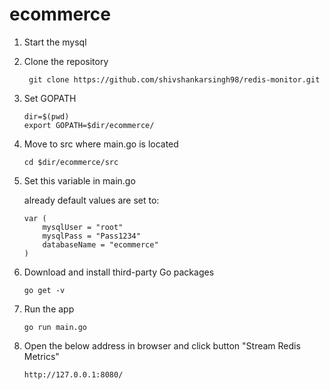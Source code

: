 # ecommerce

1) Start the mysql 

2) Clone the repository
   ```
    git clone https://github.com/shivshankarsingh98/redis-monitor.git
   ```

3) Set GOPATH
   ```
   dir=$(pwd)
   export GOPATH=$dir/ecommerce/
   ```
   
4) Move to src where main.go is located
   ```
   cd $dir/ecommerce/src
   ```

5) Set this variable in main.go

   already default values are set to:
   ```
   var (
	   mysqlUser = "root"
	   mysqlPass = "Pass1234"
	   databaseName = "ecommerce"
   )
   ```

6) Download and install third-party Go packages
   ```
   go get -v
   ```


7) Run the app 
   ```
   go run main.go
   ```

8) Open the below address in browser and click button "Stream Redis Metrics"
   ```
   http://127.0.0.1:8080/
   ```


   ```



